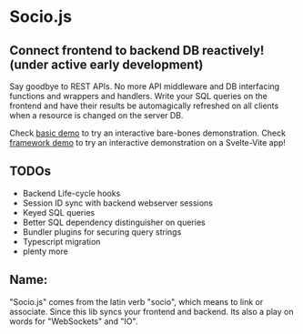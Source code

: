 # Socio.js

## Connect frontend to backend DB reactively! (under active early development)

Say goodbye to REST APIs. No more API middleware and DB interfacing functions and wrappers and handlers. Write your SQL queries on the frontend and have their results be automagically refreshed on all clients when a resource is changed on the server DB.

Check [basic demo](./demos/basic/readme.md) to try an interactive bare-bones demonstration.
Check [framework demo](./demos/framework/readme.md) to try an interactive demonstration on a Svelte-Vite app!

## TODOs
* Backend Life-cycle hooks
* Session ID sync with backend webserver sessions
* Keyed SQL queries
* Better SQL dependency distinguisher on queries
* Bundler plugins for securing query strings
* Typescript migration
* plenty more

## Name:
"Socio.js" comes from the latin verb "socio", which means to link or associate. Since this lib syncs your frontend and backend. Its also a play on words for "WebSockets" and "IO".
